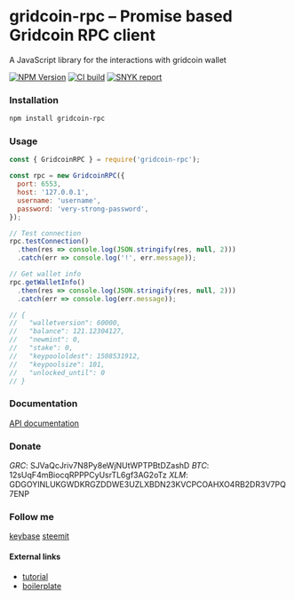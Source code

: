 # gridcoin-rpc – Promise based Gridcoin RPC client

A JavaScript library for the interactions with gridcoin wallet

  [![NPM Version][npm-image]][npm-url]
  [![CI build][cci-image]][cci-url]
  [![SNYK report][snyk-image]][snyk-url]

### Installation

```bash
npm install gridcoin-rpc
```

### Usage

```javascript
const { GridcoinRPC } = require('gridcoin-rpc');

const rpc = new GridcoinRPC({
  port: 6553,
  host: '127.0.0.1',
  username: 'username',
  password: 'very-strong-password',
});

// Test connection
rpc.testConnection()
  .then(res => console.log(JSON.stringify(res, null, 2)))
  .catch(err => console.log('!', err.message));

// Get wallet info
rpc.getWalletInfo()
  .then(res => console.log(JSON.stringify(res, null, 2)))
  .catch(err => console.log(err.message));

// {
//   "walletversion": 60000,
//   "balance": 121.12304127,
//   "newmint": 0,
//   "stake": 0,
//   "keypoololdest": 1508531912,
//   "keypoolsize": 101,
//   "unlocked_until": 0
// }

```

### Documentation
[API documentation](https://gridcat.github.io/gridcoin-rpc/)

### Donate
*GRC*: SJVaQcJriv7N8Py8eWjNUtWPTPBtDZashD
*BTC*: 12sUqF4mBiocqRPPPCyUsrTL6gf3AG2oTz
*XLM*: GDGOYINLUKGWDKRGZDDWE3UZLXBDN23KVCPCOAHXO4RB2DR3V7PQ7ENP

### Follow me
[keybase](https://keybase.io/gridcat)
[steemit](https://steemit.com/@gridcat/)

#### External links

- [tutorial](https://itnext.io/step-by-step-building-and-publishing-an-npm-typescript-package-44fe7164964c)
- [boilerplate](https://github.com/alexjoverm/typescript-library-starter)

[npm-image]: https://img.shields.io/npm/v/gridcoin-rpc.svg?style=flat-square
[npm-url]: https://www.npmjs.com/package/gridcoin-rpc
[cci-image]: https://img.shields.io/circleci/project/github/gridcat/gridcoin-rpc/master.svg?style=flat-square
[cci-url]: https://circleci.com/gh/gridcat/workflows/gridcoin-rpc/tree/master
[snyk-image]: https://img.shields.io/snyk/vulnerabilities/github/gridcat/gridcoin-rpc.svg?style=flat-square
[snyk-url]: https://snyk.io/test/github/gridcat/gridcoin-rpc